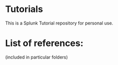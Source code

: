 # Tutorials

This is a Splunk Tutorial repository for personal use.

# List of references:

(included in particular folders)
